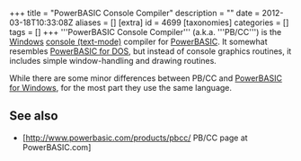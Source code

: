 +++
title = "PowerBASIC Console Compiler"
description = ""
date = 2012-03-18T10:33:08Z
aliases = []
[extra]
id = 4699
[taxonomies]
categories = []
tags = []
+++
'''PowerBASIC Console Compiler''' (a.k.a. '''PB/CC''') is the [Windows](https://rosettacode.org/wiki/Windows) [console (text-mode)](https://en.wikipedia.org/wiki/Command-line_interface) compiler for [PowerBASIC](https://rosettacode.org/wiki/PowerBASIC). It somewhat resembles [PowerBASIC for DOS](https://rosettacode.org/wiki/PowerBASIC_for_DOS), but instead of console graphics routines, it includes simple window-handling and drawing routines.

While there are some minor differences between PB/CC and [PowerBASIC for Windows](https://rosettacode.org/wiki/PowerBASIC_for_Windows), for the most part they use the same language.

## See also
* [http://www.powerbasic.com/products/pbcc/ PB/CC page at PowerBASIC.com]
